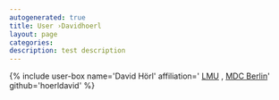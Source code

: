 ```yaml
---
autogenerated: true
title: User ›Davidhoerl
layout: page
categories: 
description: test description
---
```


{% include user-box name='David Hörl' affiliation=' [LMU](https://www.en.uni-muenchen.de/) , [MDC Berlin](https://www.mdc-berlin.de/)' github='hoerldavid' %}
